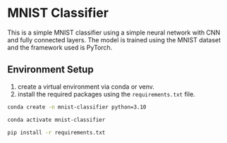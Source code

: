 # MNIST Classifier

This is a simple MNIST classifier using a simple neural network with CNN and fully connected layers. The model is trained using the MNIST dataset and the framework used is PyTorch.

## Environment Setup

1. create a virtual environment via conda or venv.
2. install the required packages using the `requirements.txt` file.

```bash
conda create -n mnist-classifier python=3.10
```

```bash
conda activate mnist-classifier
```

```bash
pip install -r requirements.txt
```
